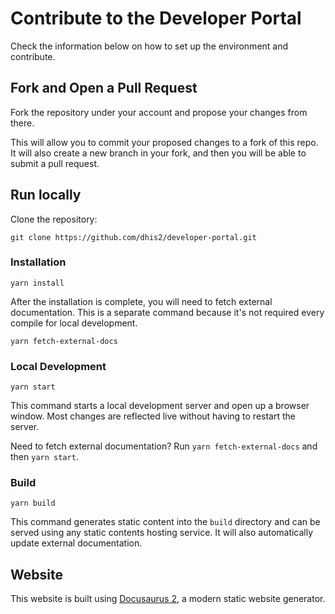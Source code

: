 # Contribute to the Developer Portal

Check the information below on how to set up the environment and contribute.

## Fork and Open a Pull Request

Fork the repository under your account and propose your changes from there.

This will allow you to commit your proposed changes to a fork of this repo. It will also create a new branch in your fork, and then you will be able to submit a pull request.

## Run locally

Clone the repository:

`git clone https://github.com/dhis2/developer-portal.git`

### Installation

```console
yarn install
```

After the installation is complete, you will need to fetch external documentation. This is a separate command because it's not required every compile for local development.

```
yarn fetch-external-docs
```

### Local Development

```console
yarn start
```

This command starts a local development server and open up a browser window. Most changes are reflected live without having to restart the server.

Need to fetch external documentation? Run `yarn fetch-external-docs` and then `yarn start`.

### Build

```console
yarn build
```

This command generates static content into the `build` directory and can be served using any static contents hosting service. It will also automatically update external documentation.

## Website

This website is built using [Docusaurus 2](https://v2.docusaurus.io/), a modern static website generator.
